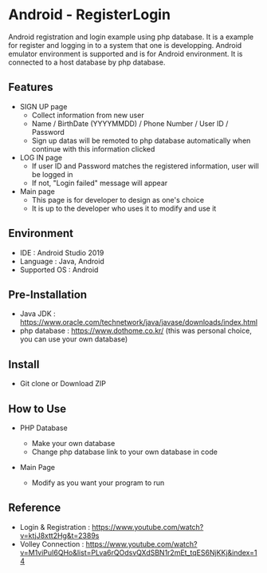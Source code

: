 # Android - RegisterLogin
Android registration and login example using php database. It is a example for register and logging in to a system that one is developping. Android emulator environment is supported and is for Android environment. It is connected to a host database by php database. 

## Features
- SIGN UP page
  - Collect information from new user
  - Name / BirthDate (YYYYMMDD) / Phone Number / User ID / Password
  - Sign up datas will be remoted to php database automatically when continue with this information clicked
- LOG IN page
  - If user ID and Password matches the registered information, user will be logged in
  - If not, "Login failed" message will appear
- Main page
  - This page is for developer to design as one's choice
  - It is up to the developer who uses it to modify and use it

## Environment
- IDE : Android Studio 2019
- Language : Java, Android
- Supported OS : Android

## Pre-Installation
- Java JDK : https://www.oracle.com/technetwork/java/javase/downloads/index.html
- php database : https://www.dothome.co.kr/ (this was personal choice, you can use your own database)

## Install
- Git clone or Download ZIP

## How to Use
- PHP Database
  - Make your own database
  - Change php database link to your own database in code

- Main Page
  - Modify as you want your program to run

## Reference
- Login & Registration : https://www.youtube.com/watch?v=ktjJ8xtt2Hg&t=2389s
- Volley Connection : https://www.youtube.com/watch?v=M1viPuI6QHo&list=PLva6rQOdsvQXdSBN1r2mEt_tqES6NjKKj&index=14
